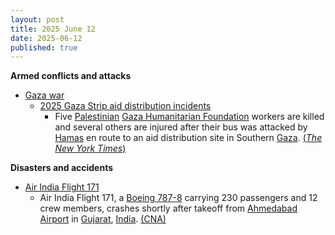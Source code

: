 ```yaml
---
layout: post
title: 2025 June 12
date: 2025-06-12
published: true
---
```



**Armed conflicts and attacks**

* [Gaza war](https://en.wikipedia.org/wiki/Gaza_war "Gaza war")
  + [2025 Gaza Strip aid distribution incidents](https://en.wikipedia.org/wiki/2025_Gaza_Strip_aid_distribution_incidents "2025 Gaza Strip aid distribution incidents")
    - Five [Palestinian](https://en.wikipedia.org/wiki/Palestinian "Palestinian") [Gaza Humanitarian Foundation](https://en.wikipedia.org/wiki/Gaza_Humanitarian_Foundation "Gaza Humanitarian Foundation") workers are killed and several others are injured after their bus was attacked by [Hamas](https://en.wikipedia.org/wiki/Hamas "Hamas") en route to an aid distribution site in Southern [Gaza](https://en.wikipedia.org/wiki/Gaza_Strip "Gaza Strip"). [(*The New York Times*)](https://www.nytimes.com/2025/06/11/world/middleeast/gaza-aid-hamas-attack.html)

**Disasters and accidents**

* [Air India Flight 171](https://en.wikipedia.org/wiki/Air_India_Flight_171 "Air India Flight 171")
  + Air India Flight 171, a [Boeing 787-8](https://en.wikipedia.org/wiki/Boeing_787-8 "Boeing 787-8") carrying 230 passengers and 12 crew members, crashes shortly after takeoff from [Ahmedabad Airport](https://en.wikipedia.org/wiki/Ahmedabad_Airport "Ahmedabad Airport") in [Gujarat](https://en.wikipedia.org/wiki/Gujarat "Gujarat"), [India](https://en.wikipedia.org/wiki/India "India"). [(CNA)](https://www.channelnewsasia.com/asia/air-india-plane-crash-ahmedabad-airport-5177241)
